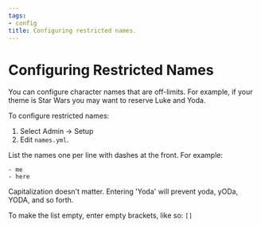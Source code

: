 ```yaml
---
tags:
- config
title: Configuring restricted names.
---
```

# Configuring Restricted Names

You can configure character names that are off-limits.  For example, if your theme is Star Wars you may want to reserve Luke and Yoda. 

To configure restricted names:

1. Select Admin -> Setup
2. Edit `names.yml`.

List the names one per line with dashes at the front.  For example:  

    - me
    - here

Capitalization doesn't matter.  Entering 'Yoda' will prevent yoda, yODa, YODA, and so forth.

To make the list empty, enter empty brackets, like so:  `[]`